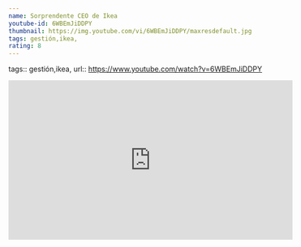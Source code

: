 ```yaml
---
name: Sorprendente CEO de Ikea
youtube-id: 6WBEmJiDDPY
thumbnail: https://img.youtube.com/vi/6WBEmJiDDPY/maxresdefault.jpg
tags: gestión,ikea,
rating: 8
---
```

tags:: gestión,ikea,
url:: https://www.youtube.com/watch?v=6WBEmJiDDPY

<iframe width='560' height='315' src='https://www.youtube.com/embed/6WBEmJiDDPY' title='YouTube video player' frameborder='0' allow='accelerometer; autoplay; clipboard-write; encrypted-media; gyroscope; picture-in-picture; web-share' allowfullscreen></iframe>


